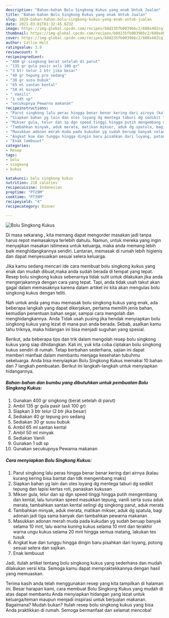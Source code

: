 ```yaml
---
description: "Bahan-bahan Bolu Singkong Kukus yang enak Untuk Jualan"
title: "Bahan-bahan Bolu Singkong Kukus yang enak Untuk Jualan"
slug: 1028-bahan-bahan-bolu-singkong-kukus-yang-enak-untuk-jualan
date: 2021-03-01T01:32:45.623Z
image: https://img-global.cpcdn.com/recipes/b8d235fb0039bbc2/680x482cq70/bolu-singkong-kukus-foto-resep-utama.jpg
thumbnail: https://img-global.cpcdn.com/recipes/b8d235fb0039bbc2/680x482cq70/bolu-singkong-kukus-foto-resep-utama.jpg
cover: https://img-global.cpcdn.com/recipes/b8d235fb0039bbc2/680x482cq70/bolu-singkong-kukus-foto-resep-utama.jpg
author: Callie Holt
ratingvalue: 3.9
reviewcount: 9
recipeingredient:
- "400 gr singkong berat setelah di parut"
- "135 gr gula pasir asli 100 gr"
- "3 btr telur 2 btr jika besar"
- "40 gr tepung pro sedang"
- "30 gr susu bubuk"
- "65 ml santan kental"
- "50 ml minyak"
- " Vanili"
- "1 sdt sp"
- "secukupnya Pewarna makanan"
recipeinstructions:
- "Parut singkong lalu peras hingga benar benar kering dari airnya (kalau kurang kering bisa bantat dan tdk mengembang maks)"
- "Siapkan bahan yg lain dan oles loyang dg mentega taburi dg sedikit tepung dan lapisi kertas roti, panaskan kukusan"
- "Mikser gula, telur dan sp dgn speed tinggi hingga putih mengembang dan kental, lalu turunkan speed masukkan tepung, vanili serta susu aduk merata, tambahkan santan kental selingi dg singkong parut, aduk merata"
- "Tambahkan minyak, aduk merata, matikan mikser, aduk dg spatula, bagi adonan jadi tiga sama banyak dan tambahkan pewarna makanan"
- "Masukkan adonan merah muda pada kukudan yg sudah beruap banyak selama 10 mnt, lalu warna kuning kukus selama 10 mnt dan terakhir warna ungu kukus selama 20 mnt hingga semua matang, lakukan tes tusuk"
- "Angkat kue dan tunggu hingga dingin baru pisahkan dari loyang, potong sesuai selera dan sajikan."
- "Enak lembuuut"
categories:
- Resep
tags:
- bolu
- singkong
- kukus

katakunci: bolu singkong kukus 
nutrition: 218 calories
recipecuisine: Indonesian
preptime: "PT29M"
cooktime: "PT39M"
recipeyield: "4"
recipecategory: Dinner

---
```



![Bolu Singkong Kukus](https://img-global.cpcdn.com/recipes/b8d235fb0039bbc2/680x482cq70/bolu-singkong-kukus-foto-resep-utama.jpg)

Di masa  sekarang , kita memang dapat mengorder masakan jadi tanpa harus repot memasaknya terlebih dahulu. Namun, untuk mereka yang ingin menyajikan masakan istimewa untuk keluarga, maka anda memang lebih baik menghidangkannya sendiri. Lantaran, memasak di rumah lebih higienis dan dapat menyesuaikan sesuai selera keluarga.

Jika kamu sedang mencari ide cara membuat bolu singkong kukus yang enak dan mudah dibuat,maka anda sudah berada di tempat yang tepat. Resep bolu singkong kukus  sebenarnya tidak sulit untuk dilakukan jika anda mengerjakannya dengan cara yang tepat. Tapi, anda tidak usah takut akan gagal dalam memasaknya 
karena dalam artikel ini kita akan mengulas bolu singkong kukus dengan teliti.  



Nah untuk anda yang mau memasak bolu singkong kukus yang enak, ada beberapa langkah yang dapat dikerjakan, pertama memilih jenis bahan, kemudian penentuan bahan segar, sampai cara mengolah dan menghidangkannya. Anda Tidak usah pusing jika hendak menyiapkan bolu singkong kukus yang lezat di mana pun anda berada. Sebab, asalkan kamu  tahu triknya, maka hidangan ini bisa menjadi suguhan yang spesial.

Berikut, ada beberapa tips dan trik dalam mengolah resep bolu singkong kukus yang siap dihidangkan. Kali ini, yuk kita coba ciptakan bolu singkong kukus sendiri di rumah. Tetap berbahan sederhana, sajian ini dapat memberi manfaat dalam membantu menjaga kesehatan tubuhmu sekeluarga. Anda bisa menyiapkan Bolu Singkong Kukus memakai 10 bahan dan 7 langkah pembuatan. Berikut ini langkah-langkah untuk menyiapkan hidangannya.

<!--inarticleads1-->

##### Bahan-bahan dan bumbu yang dibutuhkan untuk pembuatan Bolu Singkong Kukus:

1. Gunakan 400 gr singkong (berat setelah di parut)
1. Ambil 135 gr gula pasir (asli 100 gr)
1. Siapkan 3 btr telur (2 btr jika besar)
1. Sediakan 40 gr tepung pro sedang
1. Sediakan 30 gr susu bubuk
1. Ambil 65 ml santan kental
1. Ambil 50 ml minyak
1. Sediakan  Vanili
1. Gunakan 1 sdt sp
1. Gunakan secukupnya Pewarna makanan




<!--inarticleads2-->

##### Cara menyiapkan Bolu Singkong Kukus:

1. Parut singkong lalu peras hingga benar benar kering dari airnya (kalau kurang kering bisa bantat dan tdk mengembang maks)
1. Siapkan bahan yg lain dan oles loyang dg mentega taburi dg sedikit tepung dan lapisi kertas roti, panaskan kukusan
1. Mikser gula, telur dan sp dgn speed tinggi hingga putih mengembang dan kental, lalu turunkan speed masukkan tepung, vanili serta susu aduk merata, tambahkan santan kental selingi dg singkong parut, aduk merata
1. Tambahkan minyak, aduk merata, matikan mikser, aduk dg spatula, bagi adonan jadi tiga sama banyak dan tambahkan pewarna makanan
1. Masukkan adonan merah muda pada kukudan yg sudah beruap banyak selama 10 mnt, lalu warna kuning kukus selama 10 mnt dan terakhir warna ungu kukus selama 20 mnt hingga semua matang, lakukan tes tusuk
1. Angkat kue dan tunggu hingga dingin baru pisahkan dari loyang, potong sesuai selera dan sajikan.
1. Enak lembuuut




Jadi, itulah artikel tentang  bolu singkong kukus  yang sederhana dan mudah dilakukan versi kita. Semoga kamu dapat mempraktekkannya dengan hasil yang memuaskan. 

Terima kasih anda telah menggunakan resep yang kita tampilkan di halaman ini. Besar harapan kami, cara membuat  Bolu Singkong Kukus yang mudah di atas dapat membantu Anda menyiapkan hidangan yang lezat untuk keluarga/teman maupun menjadi inspirasi untuk berjualan makanan. Bagaimana? Mudah bukan? Itulah resep bolu singkong kukus yang bisa Anda praktikkan di rumah. Semoga bermanfaat dan selamat mencoba!

